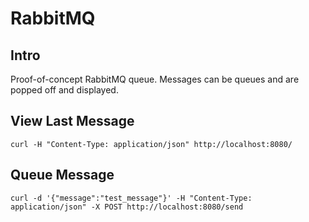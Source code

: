 # RabbitMQ

## Intro

Proof-of-concept RabbitMQ queue. Messages can be queues and are popped off and displayed.

## View Last Message

```
curl -H "Content-Type: application/json" http://localhost:8080/
```

## Queue Message

```
curl -d '{"message":"test_message"}' -H "Content-Type: application/json" -X POST http://localhost:8080/send
```
